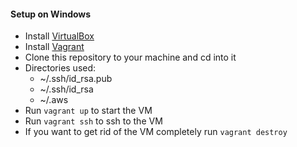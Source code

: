 #### Setup on Windows

* Install [VirtualBox](https://www.virtualbox.org/wiki/Downloads)
* Install [Vagrant](https://www.vagrantup.com/downloads.html)
* Clone this repository to your machine and cd into it
* Directories used: 
    - ~/.ssh/id_rsa.pub
    - ~/.ssh/id_rsa
    - ~/.aws
* Run `vagrant up` to start the VM
* Run `vagrant ssh` to ssh to the VM
* If you want to get rid of the VM completely run `vagrant destroy`
